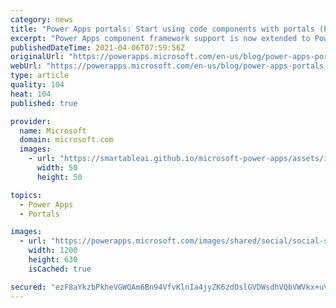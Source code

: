 ```yaml
---
category: news
title: "Power Apps portals: Start using code components with portals (Preview)"
excerpt: "Power Apps component framework support is now extended to Power Apps portals for field type of code components. This feature is currently available as public preview starting with portal 9.3.3.x update and starter portal package version 9.2.2103.x"
publishedDateTime: 2021-04-06T07:59:56Z
originalUrl: "https://powerapps.microsoft.com/en-us/blog/power-apps-portals-start-using-code-components-with-portals-preview/"
webUrl: "https://powerapps.microsoft.com/en-us/blog/power-apps-portals-start-using-code-components-with-portals-preview/"
type: article
quality: 104
heat: 104
published: true

provider:
  name: Microsoft
  domain: microsoft.com
  images:
    - url: "https://smartableai.github.io/microsoft-power-apps/assets/images/organizations/microsoft.com-50x50.jpg"
      width: 50
      height: 50

topics:
  - Power Apps
  - Portals

images:
  - url: "https://powerapps.microsoft.com/images/shared/social/social-share-post-ignite.png"
    width: 1200
    height: 630
    isCached: true

secured: "ezF8aYkzbPkheVGWQAm6Bn94VfvKlnIa4jyZK6zdOslGVDWsdhVQbVWVkx+uVGO82L8YzT9a/roOQC5hbi8UYtGD7XavtyuzslZlPtjVF6N1Bfe3NiR+wd7b96bADbsR5PZU0A+50E+U9jZ+y8TxCsPxEX5db1Hwl0E2CjxWAu72W2NxUDmdZ2FZFTzvdl0/A5ojAMtad6sp8c3ERhsX+PHkNxwpAsdIU2Kn/NPdbjowvVbAzBovFPlj4Oya61jCVNGsCJb5BHjPzQY8uKYTbkiAwDqn9Id8adzxhIWIpjzLmSKg8l84eyZNBzOoJK1TZ7mmPu6VQ0SYPqM9zmNV3hH20P7QM8SsCYQ8wwkGQRE=;4+UY3WbONF3YSEoFxSP6PA=="
---
```


